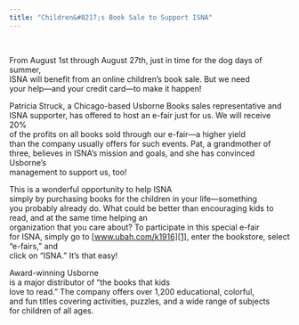 ```yaml
---
title: "Children&#8217;s Book Sale to Support ISNA"
---
```


<br> 

From August 1st through August 27th, just in time for the dog days of summer,<br> <span class="caps">ISNA</span> will benefit from an online children&#8217;s book sale. But we need<br> your help&#8212;and your credit card&#8212;to make it happen!<br> 

Patricia Struck, a Chicago-based Usborne Books sales representative and<br> <span class="caps">ISNA</span> supporter, has offered to host an e-fair just for us. We will receive<br> 20%<br> of the profits on all books sold through our e-fair&#8212;a higher yield<br> than the company usually offers for such events. Pat, a grandmother of<br> three, believes in <span class="caps">ISNA</span>&#8217;s mission and goals, and she has convinced<br> Usborne&#8217;s<br> management to support us, too!<br> 

This is a wonderful opportunity to help <span class="caps">ISNA</span><br> simply by purchasing books for the children in your life&#8212;something<br> you probably already do. What could be better than encouraging kids to<br> read, and at the same time helping an<br> organization that you care about? To participate in this special e-fair<br> for <span class="caps">ISNA</span>, simply go to [www.ubah.com/k1916][1], enter the bookstore, select &#8220;e-fairs,&#8221; and<br> click on &#8220;<span class="caps">ISNA</span>.&#8221; It&#8217;s that easy!<br> 

Award-winning Usborne<br> is a major distributor of &#8220;the books that kids<br> love to read.&#8221; The company offers over 1,200 educational, colorful,<br> and fun titles covering activities, puzzles, and a wide range of subjects<br> for children of all ages.  
<br> <br>

 [1]: http://www.ubah.com/k1916